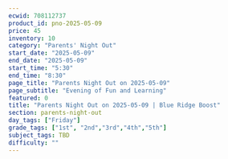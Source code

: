 ```yaml
---
ecwid: 708112737
product_id: pno-2025-05-09
price: 45
inventory: 10
category: "Parents' Night Out"
start_date: "2025-05-09"
end_date: "2025-05-09"
start_time: "5:30"
end_time: "8:30"
page_title: "Parents Night Out on 2025-05-09"
page_subtitle: "Evening of Fun and Learning"
featured: 0
title: "Parents Night Out on 2025-05-09 | Blue Ridge Boost"
section: parents-night-out
day_tags: ["Friday"]
grade_tags: ["1st", "2nd","3rd","4th","5th"]
subject_tags: TBD
difficulty: ""
---
```


